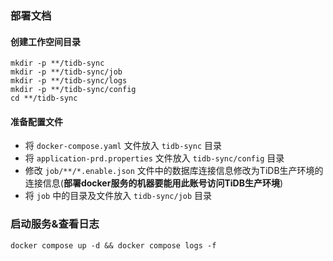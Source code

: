 ### 部署文档

#### 创建工作空间目录
```shell
mkdir -p **/tidb-sync
mkdir -p **/tidb-sync/job
mkdir -p **/tidb-sync/logs
mkdir -p **/tidb-sync/config
cd **/tidb-sync
```

#### 准备配置文件
* 将 `docker-compose.yaml` 文件放入 `tidb-sync` 目录
* 将 `application-prd.properties` 文件放入 `tidb-sync/config` 目录
* 修改 `job/**/*.enable.json` 文件中的数据库连接信息修改为TiDB生产环境的连接信息(**部署docker服务的机器要能用此账号访问TiDB生产环境**)
* 将 `job` 中的目录及文件放入 `tidb-sync/job` 目录

### 启动服务&查看日志
```shell
docker compose up -d && docker compose logs -f
```
